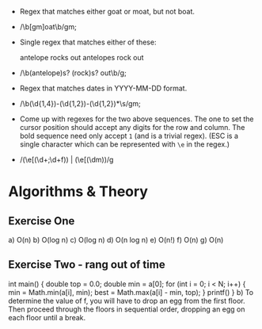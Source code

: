 

* Regex that matches either goat or moat, but not boat.
- /\b[gm]oat\b/gm;

* Single regex that matches either of these:

    antelope rocks out
    antelopes rock out
- /\b(antelope)s? (rock)s? out\b/g;

* Regex that matches dates in YYYY-MM-DD format.
- /\b(\d{1,4})\-(\d{1,2})\-(\d{1,2})*\s/gm;

* Come up with regexes for the two above sequences. The one to set the
    cursor position should accept any digits for the row and column. The
    bold sequence need only accept `1` (and is a trivial regex). (ESC is
    a single character which can be represented with `\e` in the regex.)
- /(\e\[(\d+\;\d+f)) | (\e\[(\dm))/g

# Algorithms & Theory 

## Exercise One

   a) O(n)
   b) O(log n)
   c) O(log n)
   d) O(n log n)
   e) O(n!)
   f) O(n)
   g) O(n)

## Exercise Two - rang out of time
int main() {
double top = 0.0;
double min = a[0];
for (int i = 0; i < N; i++) {
    min = Math.min(a[i], min);
    best = Math.max(a[i] - min, top);
  } 
  printf()
}
b) To determine the value of f, you will have to drop an egg from the first floor. Then proceed through the floors in sequential order, dropping an egg on each floor until a break. 
